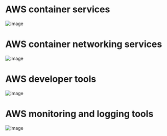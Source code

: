 # AWS container services

![image](https://user-images.githubusercontent.com/13942355/131980823-a826c6cf-25df-49af-ad6c-25e97188109e.png)

# AWS container networking services

![image](https://user-images.githubusercontent.com/13942355/131981042-a2563520-3ee3-4590-a709-74a6591cd5fa.png)

# AWS developer tools

![image](https://user-images.githubusercontent.com/13942355/131981145-361f52f1-c9fb-4460-8c8d-924d836ad1d6.png)

# AWS monitoring and logging tools

![image](https://user-images.githubusercontent.com/13942355/131981347-ac529246-1713-405f-bed9-312e0c9b02e2.png)


